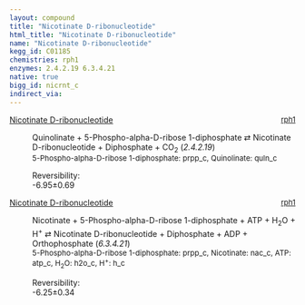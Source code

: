 ```yaml
---
layout: compound
title: "Nicotinate D-ribonucleotide"
html_title: "Nicotinate D-ribonucleotide"
name: "Nicotinate D-ribonucleotide"
kegg_id: C01185
chemistries: rph1
enzymes: 2.4.2.19 6.3.4.21
native: true
bigg_id: nicrnt_c
indirect_via:
---
```

<dl><dt class='rs-product'><a href='{{ site.url }}{{ site.baseurl }}/compounds/C01185' class='link-dark' data-bs-toggle='tooltip' data-bs-html='true' data-bs-title='KEGG: C01185'>Nicotinate D-ribonucleotide</a><span style='float: right; max-width: 40%'><a href='{{ site.url }}{{ site.baseurl }}/chemistries/rph1' class='link-dark opacity-50' style='font-size: small; word-wrap: anywhere;'>rph1</a></span></dt><dd><p>Quinolinate + 5-Phospho-alpha-D-ribose 1-diphosphate &#8644; Nicotinate D-ribonucleotide + Diphosphate + CO<sub>2</sub> (<i>2.4.2.19</i>)<br /><span style='font-size: small;'><span data-bs-toggle='tooltip' data-bs-html='true' data-bs-title='KEGG: C00119'>5-Phospho-alpha-D-ribose 1-diphosphate</span>: prpp_c, <span data-bs-toggle='tooltip' data-bs-html='true' data-bs-title='KEGG: C03722'>Quinolinate</span>: quln_c</span><br /><div class="reversibility_info">Reversibility: <div class="progress" style="flex-direction: row-reverse;"><div class="progress-bar bg-success" role="progressbar" style="width: 69.51%" aria-valuenow="-6.951118333424472" aria-valuemin="0" aria-valuemax="10"></div><div class="progress-bar bg-warning" role="progressbar" style="width: 6.95%" aria-valuenow="-6.951118333424472" aria-valuemin="0" aria-valuemax="10"></div></div><span>-6.95&plusmn;0.69</span><div class="progress"><div class="progress-bar bg-danger" role="progressbar" style="width: 0%" aria-valuenow="-6.951118333424472" aria-valuemin="0" aria-valuemax="10"></div></div></div></p><dl></dl></dd></dl><dl><dt class='rs-product'><a href='{{ site.url }}{{ site.baseurl }}/compounds/C01185' class='link-dark' data-bs-toggle='tooltip' data-bs-html='true' data-bs-title='KEGG: C01185'>Nicotinate D-ribonucleotide</a><span style='float: right; max-width: 40%'><a href='{{ site.url }}{{ site.baseurl }}/chemistries/rph1' class='link-dark opacity-50' style='font-size: small; word-wrap: anywhere;'>rph1</a></span></dt><dd><p>Nicotinate + 5-Phospho-alpha-D-ribose 1-diphosphate + ATP + H<sub>2</sub>O + H<sup>+</sup> &#8644; Nicotinate D-ribonucleotide + Diphosphate + ADP + Orthophosphate (<i>6.3.4.21</i>)<br /><span style='font-size: small;'><span data-bs-toggle='tooltip' data-bs-html='true' data-bs-title='KEGG: C00119'>5-Phospho-alpha-D-ribose 1-diphosphate</span>: prpp_c, <span data-bs-toggle='tooltip' data-bs-html='true' data-bs-title='KEGG: C00253'>Nicotinate</span>: nac_c, <span data-bs-toggle='tooltip' data-bs-html='true' data-bs-title='KEGG: C00002'>ATP</span>: atp_c, <span data-bs-toggle='tooltip' data-bs-html='true' data-bs-title='KEGG: C00001'>H<sub>2</sub>O</span>: h2o_c, <span data-bs-toggle='tooltip' data-bs-html='true' data-bs-title='KEGG: C00080'>H<sup>+</sup></span>: h_c</span><br /><div class="reversibility_info">Reversibility: <div class="progress" style="flex-direction: row-reverse;"><div class="progress-bar bg-success" role="progressbar" style="width: 62.46%" aria-valuenow="-6.245626819556737" aria-valuemin="0" aria-valuemax="10"></div><div class="progress-bar bg-warning" role="progressbar" style="width: 3.40%" aria-valuenow="-6.245626819556737" aria-valuemin="0" aria-valuemax="10"></div></div><span>-6.25&plusmn;0.34</span><div class="progress"><div class="progress-bar bg-danger" role="progressbar" style="width: 0%" aria-valuenow="-6.245626819556737" aria-valuemin="0" aria-valuemax="10"></div></div></div></p><dl></dl></dd></dl>